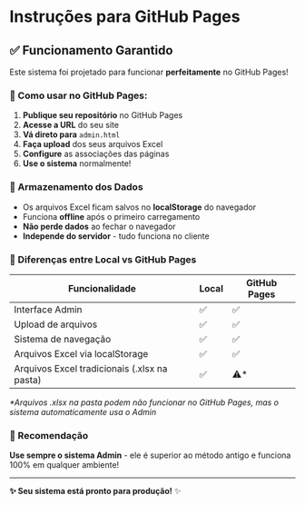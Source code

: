 # Instruções para GitHub Pages

## ✅ Funcionamento Garantido

Este sistema foi projetado para funcionar **perfeitamente** no GitHub Pages!

### 🚀 Como usar no GitHub Pages:

1. **Publique seu repositório** no GitHub Pages
2. **Acesse a URL** do seu site
3. **Vá direto para** `admin.html` 
4. **Faça upload** dos seus arquivos Excel
5. **Configure** as associações das páginas
6. **Use o sistema** normalmente!

### 💾 Armazenamento dos Dados

- Os arquivos Excel ficam salvos no **localStorage** do navegador
- Funciona **offline** após o primeiro carregamento
- **Não perde dados** ao fechar o navegador
- **Independe do servidor** - tudo funciona no cliente

### 🔧 Diferenças entre Local vs GitHub Pages

| Funcionalidade | Local | GitHub Pages |
|---|---|---|
| Interface Admin | ✅ | ✅ |
| Upload de arquivos | ✅ | ✅ |
| Sistema de navegação | ✅ | ✅ |
| Arquivos Excel via localStorage | ✅ | ✅ |
| Arquivos Excel tradicionais (.xlsx na pasta) | ✅ | ⚠️* |

*\*Arquivos .xlsx na pasta podem não funcionar no GitHub Pages, mas o sistema automaticamente usa o Admin*

### 🎯 Recomendação

**Use sempre o sistema Admin** - ele é superior ao método antigo e funciona 100% em qualquer ambiente!

---

**✨ Seu sistema está pronto para produção!** ✨
